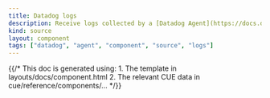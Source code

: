 ```yaml
---
title: Datadog logs
description: Receive logs collected by a [Datadog Agent](https://docs.datadoghq.com/agent)
kind: source
layout: component
tags: ["datadog", "agent", "component", "source", "logs"]
---
```


{{/* This doc is generated using:
     1. The template in layouts/docs/component.html
     2. The relevant CUE data in cue/reference/components/... */}}
